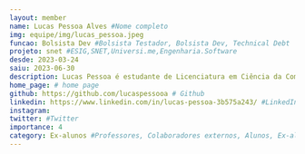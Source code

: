 ```yaml
---
layout: member
name: Lucas Pessoa Alves #Nome completo
img: equipe/img/lucas_pessoa.jpeg
funcao: Bolsista Dev #Bolsista Testador, Bolsista Dev, Technical Debt
projeto: snet #ESIG,SNET,Universi.me,Engenharia.Software
desde: 2023-03-24
saiu: 2023-06-30
description: Lucas Pessoa é estudante de Licenciatura em Ciência da Computação (LCC) na Universidade Federal da Paraíba(UFPB), atualmente faz parte do projeto AYTY em parceria com SNET participando do time de transações bancárias. Utilizando as tecnologias Golang e Swagger. # suas skills e gostos, fique tranquilo é apenas o começo da sua jornada
home_page: # home page
github: https://github.com/lucaspessooa # Github
linkedin: https://www.linkedin.com/in/lucas-pessoa-3b575a243/ #LinkedIn
instagram:
twitter: #Twitter
importance: 4
category: Ex-alunos #Professores, Colaboradores externos, Alunos, Ex-alunos
---
```

